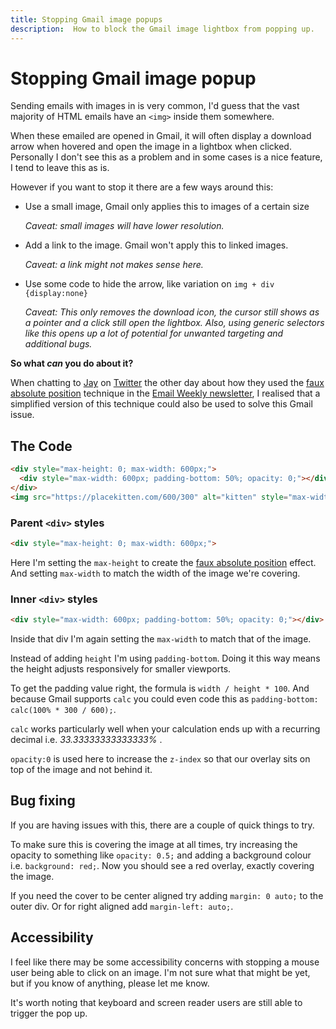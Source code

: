 ```yaml
---
title: Stopping Gmail image popups
description:  How to block the Gmail image lightbox from popping up.
---
```


# Stopping Gmail image popup

Sending emails with images in is very common, I'd guess that the vast majority of HTML emails have an `<img>` inside them somewhere.

When these emailed are opened in Gmail, it will often display a download arrow when hovered and open the image in a lightbox when clicked. Personally I don't see this as a problem and in some cases is a nice feature, I tend to leave this as is.

However if you want to stop it there are a few ways around this:

* Use a small image, Gmail only applies this to images of a certain size

  _Caveat: small images will have lower resolution._
* Add a link to the image. Gmail won't apply this to linked images.

  _Caveat: a link might not makes sense here._
* Use some code to hide the arrow, like variation on `img + div {display:none}`

  _Caveat: This only removes the download icon, the cursor still shows as a pointer and a click still open the lightbox. Also, using generic selectors like this opens up a lot of potential for unwanted targeting and additional bugs._

**So what _can_ you do about it?**

When chatting to [Jay](https://twitter.com/emailjay_) on [Twitter](https://twitter.com/M_J_Robbins/status/1276554228710989825) the other day about how they used the [faux absolute position](../email-enhancements/faux-absolute-position) technique in the [Email Weekly newsletter](http://emailweekly.co/), I realised that a simplified version of this technique could also be used to solve this Gmail issue.

## The Code

```html
<div style="max-height: 0; max-width: 600px;">
  <div style="max-width: 600px; padding-bottom: 50%; opacity: 0;"></div>
</div>
<img src="https://placekitten.com/600/300" alt="kitten" style="max-width: 100%;">
```

### Parent `<div>` styles

```html
<div style="max-height: 0; max-width: 600px;">
```

Here I'm setting the `max-height` to create the [faux absolute position](../email-enhancements/faux-absolute-position) effect. And setting `max-width` to match the width of the image we're covering.

### Inner `<div>` styles

```html
<div style="max-width: 600px; padding-bottom: 50%; opacity: 0;"></div>
```

Inside that div I'm again setting the `max-width` to match that of the image.

Instead of adding `height` I'm using `padding-bottom`. Doing it this way means the height adjusts responsively for smaller viewports.

To get the padding value right, the formula is `width / height * 100`. And because Gmail supports `calc` you could even code this as `padding-bottom: calc(100% * 300 / 600);`.

`calc` works particularly well when your calculation ends up with a recurring decimal i.e. _33.33333333333333%_ .

`opacity:0` is used here to increase the `z-index` so that our overlay sits on top of the image and not behind it.

## Bug fixing

If you are having issues with this, there are a couple of quick things to try.

To make sure this is covering the image at all times, try increasing the opacity to something like `opacity: 0.5;` and adding a background colour i.e. `background: red;`. Now you should see a red overlay, exactly covering the image.

If you need the cover to be center aligned try adding `margin: 0 auto;` to the outer div. Or for right aligned add `margin-left: auto;`.

## Accessibility

I feel like there may be some accessibility concerns with stopping a mouse user being able to click on an image. I'm not sure what that might be yet, but if you know of anything, please let me know.

It's worth noting that keyboard and screen reader users are still able to trigger the pop up.
